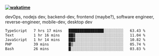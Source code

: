**[![wakatime](https://wakatime.com/badge/user/87646243-158a-4241-a3cb-668e1fa2dbb8.svg)](https://wakatime.com/@87646243-158a-4241-a3cb-668e1fa2dbb8?style=plastic)**


devOps, nodejs dev, backend-dev, frontend (maybe?), software engineer, reverse-engineer, mobile-dev, desktop dev

<!--START_SECTION:waka-->

```txt
TypeScript   7 hrs 17 mins   ████████████████░░░░░░░░░   63.43 %
Text         1 hr 16 mins    ██▓░░░░░░░░░░░░░░░░░░░░░░   11.04 %
JavaScript   1 hr 14 mins    ██▓░░░░░░░░░░░░░░░░░░░░░░   10.82 %
PHP          39 mins         █▒░░░░░░░░░░░░░░░░░░░░░░░   05.74 %
Bash         26 mins         █░░░░░░░░░░░░░░░░░░░░░░░░   03.83 %
```

<!--END_SECTION:waka-->
